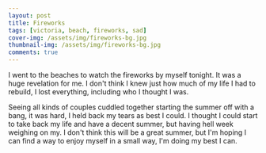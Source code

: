 ```yaml
---
layout: post
title: Fireworks
tags: [victoria, beach, fireworks, sad]
cover-img: /assets/img/fireworks-bg.jpg
thumbnail-img: /assets/img/fireworks-bg.jpg
comments: true
---
```

I went to the beaches to watch the fireworks by myself tonight. It was a huge revelation for me. I don't think I knew just how much of my life I had to rebuild, I lost everything, including who I thought I was.  
  
Seeing all kinds of couples cuddled together starting the summer off with a bang, it was hard, I held back my tears as best I could. I thought I could start to take back my life and have a decent summer, but having hell week weighing on my. I don't think this will be a great summer, but I'm hoping I can find a way to enjoy myself in a small way, I'm doing my best I can.
